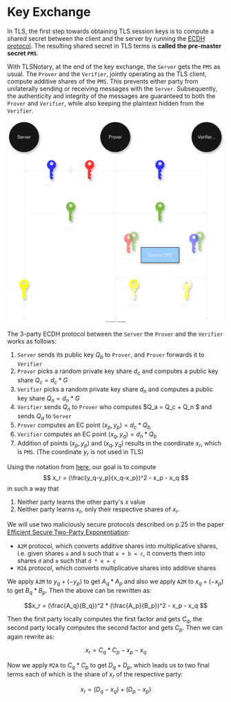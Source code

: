 # Key Exchange

In TLS, the first step towards obtaining TLS session keys is to compute a shared secret between the client and the server by running the [ECDH protocol](https://en.wikipedia.org/wiki/Elliptic-curve_Diffie–Hellman). The resulting shared secret in TLS terms is **called the pre-master secret `PMS`**.

With TLSNotary, at the end of the key exchange, the `Server` gets the `PMS` as usual. The `Prover` and the `Verifier`, jointly operating as the TLS client, compute additive shares of the `PMS`. This prevents either party from unilaterally sending or receiving messages with the `Server`. Subsequently, the authenticity and integrity of the messages are guaranteed to both the `Prover` and `Verifier`, while also keeping the plaintext hidden from the `Verifier`.

<img src="../diagrams/key_exchange.svg" width="800">

The 3-party ECDH protocol between the `Server` the `Prover` and the `Verifier` works as follows:


1. `Server` sends its public key $Q_b$ to `Prover`, and `Prover` forwards it to `Verifier`
2. `Prover` picks a random private key share $d_c$ and computes a public key share $Q_c = d_c * G$
3. `Verifier` picks a random private key share $d_n$ and computes a public key share $Q_n = d_n * G$
4. `Verifier` sends $Q_n$ to `Prover` who computes $Q_a = Q_c + Q_n $ and sends $Q_a$ to `Server`
5. `Prover` computes an EC point $(x_p, y_p) = d_c * Q_b$
6. `Verifier` computes an EC point $(x_q, y_q) = d_n * Q_b$
7. Addition of points $(x_p, y_p)$ and $(x_q, y_q)$ results in the coordinate $x_r$, which is `PMS`. (The coordinate $y_r$ is not used in TLS)


Using the notation from [here](https://en.wikipedia.org/wiki/Elliptic_curve_point_multiplication#Point_addition), our goal is to compute
$$ x_r = (\frac{y_q-y_p}{x_q-x_p})^2 - x_p - x_q $$
in such a way that
1. Neither party learns the other party's $x$ value
2. Neither party learns $x_r$, only their respective shares of $x_r$.

We will use two maliciously secure protocols described on p.25 in the paper [Eﬃcient Secure Two-Party Exponentiation](https://www.cs.umd.edu/~fenghao/paper/modexp.pdf):

- `A2M` protocol, which converts additive shares into multiplicative shares, i.e. given shares `a` and `b` such that `a + b = c`, it converts them into shares `d` and `e` such that `d * e = c`    
- `M2A` protocol, which converts multiplicative shares into additive shares

We apply `A2M` to $y_q + (-y_p)$ to get $A_q * A_p$ and also we apply `A2M` to $x_q + (-x_p)$ to get $B_q * B_p$. Then the above can be rewritten as:

$$x_r = (\frac{A_q}{B_q})^2 * (\frac{A_p}{B_p})^2 - x_p - x_q $$

Then the first party locally computes the first factor and gets $C_q$, the second party locally computes the second factor and gets $C_p$. Then we can again rewrite as:

$$x_r = C_q * C_p - x_p - x_q $$

Now we apply `M2A` to $C_q * C_p$ to get $D_q + D_p$, which leads us to two final terms each of which is the share of $x_r$ of the respective party: 

$$x_r = (D_q - x_q) + (D_p - x_p)$$